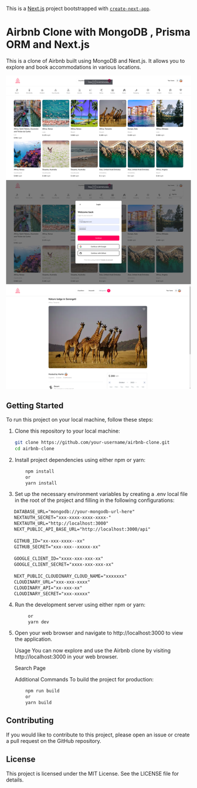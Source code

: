 This is a [Next.js](https://nextjs.org/) project bootstrapped with [`create-next-app`](https://github.com/vercel/next.js/tree/canary/packages/create-next-app).

# Airbnb Clone with MongoDB , Prisma ORM and Next.js

This is a clone of Airbnb built using MongoDB and Next.js. It allows you to explore and book accommodations in various locations.

![Home Page](Screenshots/1.png)
![Login Page](Screenshots/14.png)
![DetailPage](Screenshots/2.png)

## Getting Started

To run this project on your local machine, follow these steps:

1. Clone this repository to your local machine:

   ```bash
   git clone https://github.com/your-username/airbnb-clone.git
   cd airbnb-clone

2. Install project dependencies using either npm or yarn:

    ```
        npm install
        or
        yarn install

    ```

3. Set up the necessary environment variables by creating a .env local file in the root of the project and filling in the following configurations:

 ```
    DATABASE_URL="mongodb://your-mongodb-url-here"
    NEXTAUTH_SECRET="xxx-xxxx-xxxx-xxxx-"
    NEXTAUTH_URL="http://localhost:3000"
    NEXT_PUBLIC_API_BASE_URL="http://localhost:3000/api"

    GITHUB_ID="xx-xxx-xxxx--xx"
    GITHUB_SECRET="xxx-xxx--xxxxx-xx"

    GOOGLE_CLIENT_ID="xxxx-xxx-xxx-xx"
    GOOGLE_CLIENT_SECRET="xxxx-xxx-xxx-xx"

    NEXT_PUBLIC_CLOUDINARY_CLOUD_NAME="xxxxxxx"
    CLOUDINARY_URL="xxx-xxx-xxxx"
    CLOUDINARY_API="xx-xxx-xx"
    CLOUDINARY_SECRET="xxx-xxxxx"
 ```

4. Run the development server using either npm or yarn:

   ``` npm run dev
        or
        yarn dev
   ```


5. Open your web browser and navigate to http://localhost:3000 to view the application.

    Usage
    You can now explore and use the Airbnb clone by visiting http://localhost:3000 in your web browser.

    Search Page

    Additional Commands
    To build the project for production:

    ```
        npm run build
        or
        yarn build
     ```

## Contributing

If you would like to contribute to this project, please open an issue or create a pull request on the GitHub repository.

## License
This project is licensed under the MIT License. See the LICENSE file for details.
